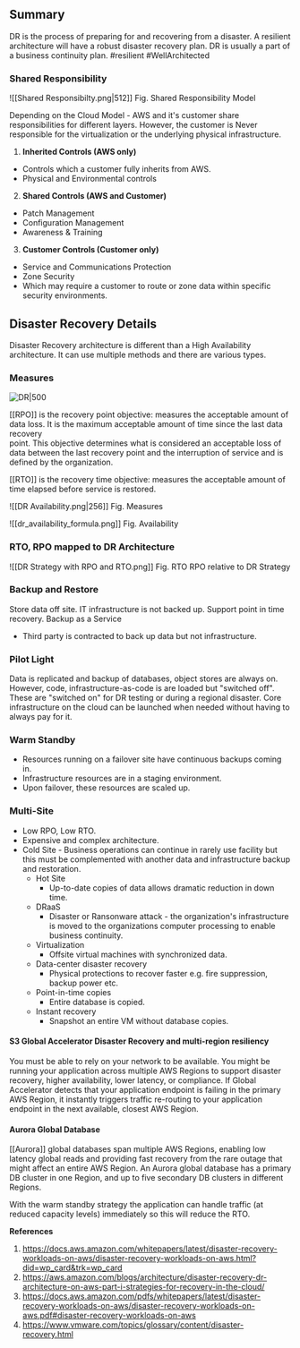 ## Summary
DR is the process of preparing for and recovering from a disaster. A resilient architecture will have a robust disaster recovery plan. DR is usually a part of a  business continuity plan. #resilient #WellArchitected 

### Shared Responsibility
![[Shared Responsibilty.png|512]]
Fig. Shared Responsibility Model

Depending on the Cloud Model - AWS and it's customer share responsibilities for different layers. However, the customer is Never responsible for the virtualization or the underlying physical infrastructure.

1. **Inherited Controls (AWS only)**
- Controls which a customer fully inherits from AWS.
- Physical and Environmental controls
2. **Shared Controls (AWS and Customer)**
- Patch Management
- Configuration Management
- Awareness & Training
3. **Customer Controls (Customer only)**
- Service and Communications Protection
- Zone Security
- Which may require a customer to route or zone data within specific security environments.

## Disaster Recovery Details
Disaster Recovery architecture is different than a High Availability architecture. It can use multiple methods and there are various types.

### Measures

![DR|500](https://d2908q01vomqb2.cloudfront.net/fc074d501302eb2b93e2554793fcaf50b3bf7291/2021/04/02/Figure-1.png)

[[RPO]] is the recovery point objective: measures the acceptable amount of data loss. It is the maximum acceptable amount of time since the last data recovery  
point. This objective determines what is considered an acceptable loss of data between the last recovery point and the interruption of service and is defined by the organization.

[[RTO]] is the recovery time objective: measures the acceptable amount of time elapsed before service is restored.

![[DR Availability.png|256]]
Fig. Measures

![[dr_availability_formula.png]]
Fig. Availability


### RTO, RPO mapped to DR Architecture
![[DR Strategy with RPO and RTO.png]]
Fig. RTO RPO relative to DR Strategy

### Backup and Restore 
Store data off site. 
IT infrastructure is not backed up.
Support point in time recovery.
Backup as a Service
- Third party is contracted to back up data but not infrastructure.
### Pilot Light
Data is replicated and backup of databases, object stores are always on. However, code, infrastructure-as-code is are loaded but "switched off". These are "switched on" for DR testing or during a regional disaster. Core infrastructure on the cloud can be launched when needed without having to always pay for it.
### Warm Standby
- Resources running on a failover site have continuous backups coming in.
- Infrastructure resources are in a staging environment.
- Upon failover, these resources are scaled up.
### Multi-Site
- Low RPO, Low RTO.
- Expensive and complex architecture.
- Cold Site
		- Business operations can continue in rarely use facility but this must be complemented with another data and infrastructure backup and restoration.
	- Hot Site
		- Up-to-date copies of data allows dramatic reduction in down time.
	- DRaaS
		- Disaster or Ransonware attack - the organization's infrastructure is moved to the organizations computer processing to enable business continuity.
	- Virtualization
		- Offsite virtual machines with synchronized data.
	- Data-center disaster recovery
		- Physical protections to recover faster e.g. fire suppression, backup power etc.
	- Point-in-time copies
		- Entire database is copied.
	- Instant recovery
		- Snapshot an entire VM without database copies.

#### S3 Global Accelerator Disaster Recovery and multi-region resiliency

You must be able to rely on your network to be available. You might be running your application across multiple AWS Regions to support disaster recovery, higher availability, lower latency, or compliance. If Global Accelerator detects that your application endpoint is failing in the primary AWS Region, it instantly triggers traffic re-routing to your application endpoint in the next available, closest AWS Region.

#### Aurora Global Database
 [[Aurora]] global databases span multiple AWS Regions, enabling low latency global reads and providing fast recovery from the rare outage that might affect an entire AWS Region. An Aurora global database has a primary DB cluster in one Region, and up to five secondary DB clusters in different Regions.

With the warm standby strategy the application can handle traffic (at reduced capacity levels) immediately so this will reduce the RTO.

**References**

1. https://docs.aws.amazon.com/whitepapers/latest/disaster-recovery-workloads-on-aws/disaster-recovery-workloads-on-aws.html?did=wp_card&trk=wp_card
2. https://aws.amazon.com/blogs/architecture/disaster-recovery-dr-architecture-on-aws-part-i-strategies-for-recovery-in-the-cloud/
3. https://docs.aws.amazon.com/pdfs/whitepapers/latest/disaster-recovery-workloads-on-aws/disaster-recovery-workloads-on-aws.pdf#disaster-recovery-workloads-on-aws
4. https://www.vmware.com/topics/glossary/content/disaster-recovery.html